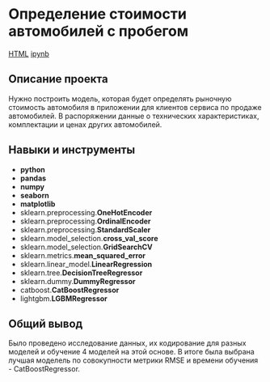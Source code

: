 # Определение стоимости автомобилей с пробегом

[HTML]()     [ipynb]()

## Описание проекта

Нужно построить модель, которая будет определять рыночную стоимость автомобиля в приложении для клиентов сервиса по продаже автомобилей.  В распоряжении данные о технических характеристиках, комплектации и ценах других автомобилей.

## Навыки и инструменты

- **python**
- **pandas**
- **numpy**
- **seaborn**
- **matplotlib**
- sklearn.preprocessing.**OneHotEncoder**
- sklearn.preprocessing.**OrdinalEncoder**
- sklearn.preprocessing.**StandardScaler**
- sklearn.model_selection.**cross_val_score**
- sklearn.model_selection.**GridSearchCV**
- sklearn.metrics.**mean_squared_error**
- sklearn.linear_model.**LinearRegression**
- sklearn.tree.**DecisionTreeRegressor**
- sklearn.dummy.**DummyRegressor**
- catboost.**CatBoostRegressor**
- lightgbm.**LGBMRegressor**


## 

## Общий вывод

Было проведено исследование данных, их кодирование для разных моделей и обучение 4 моделей на этой основе. В итоге была выбрана лучшая моделель по совокупности метрики RMSE и времени обучения - CatBoostRegressor.
